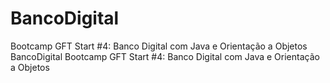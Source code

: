 # BancoDigital
Bootcamp GFT Start #4: Banco Digital com Java e Orientação a Objetos
BancoDigital
Bootcamp GFT Start #4: Banco Digital com Java e Orientação a Objetos
